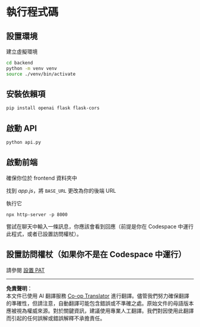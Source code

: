 <!--
CO_OP_TRANSLATOR_METADATA:
{
  "original_hash": "a7b7f54b13f9e6683a844d173ffdd766",
  "translation_date": "2025-08-29T17:08:16+00:00",
  "source_file": "9-chat-project/solution/README.md",
  "language_code": "tw"
}
-->
# 執行程式碼

## 設置環境

建立虛擬環境

```sh
cd backend
python -m venv venv
source ./venv/bin/activate
```

## 安裝依賴項

```sh
pip install openai flask flask-cors 
```

## 啟動 API

```sh
python api.py
```

## 啟動前端

確保你位於 frontend 資料夾中

找到 *app.js*，將 `BASE_URL` 更改為你的後端 URL

執行它

```
npx http-server -p 8000
```

嘗試在聊天中輸入一條訊息，你應該會看到回應（前提是你在 Codespace 中運行此程式，或者已設置訪問權杖）。

## 設置訪問權杖（如果你不是在 Codespace 中運行）

請參閱 [設置 PAT](https://docs.github.com/en/authentication/keeping-your-account-and-data-secure/managing-your-personal-access-tokens)

---

**免責聲明**：  
本文件已使用 AI 翻譯服務 [Co-op Translator](https://github.com/Azure/co-op-translator) 進行翻譯。儘管我們努力確保翻譯的準確性，但請注意，自動翻譯可能包含錯誤或不準確之處。原始文件的母語版本應被視為權威來源。對於關鍵資訊，建議使用專業人工翻譯。我們對因使用此翻譯而引起的任何誤解或錯誤解釋不承擔責任。